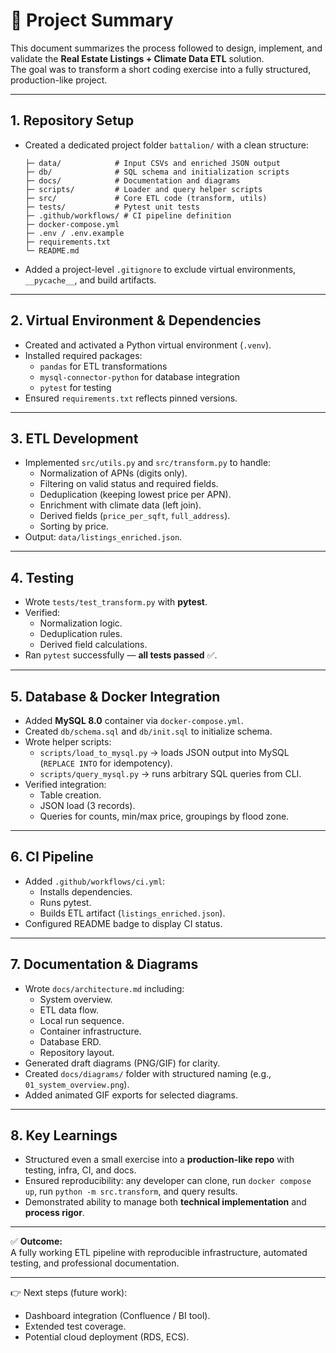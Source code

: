 # 📝 Project Summary

This document summarizes the process followed to design, implement, and validate the **Real Estate Listings + Climate Data ETL** solution.  
The goal was to transform a short coding exercise into a fully structured, production-like project.

---

## 1. Repository Setup
- Created a dedicated project folder `battalion/` with a clean structure:
  ```
  ├─ data/            # Input CSVs and enriched JSON output
  ├─ db/              # SQL schema and initialization scripts
  ├─ docs/            # Documentation and diagrams
  ├─ scripts/         # Loader and query helper scripts
  ├─ src/             # Core ETL code (transform, utils)
  ├─ tests/           # Pytest unit tests
  ├─ .github/workflows/ # CI pipeline definition
  ├─ docker-compose.yml
  ├─ .env / .env.example
  ├─ requirements.txt
  └─ README.md
  ```

- Added a project-level `.gitignore` to exclude virtual environments, `__pycache__`, and build artifacts.

---

## 2. Virtual Environment & Dependencies
- Created and activated a Python virtual environment (`.venv`).
- Installed required packages:
  - `pandas` for ETL transformations
  - `mysql-connector-python` for database integration
  - `pytest` for testing
- Ensured `requirements.txt` reflects pinned versions.

---

## 3. ETL Development
- Implemented `src/utils.py` and `src/transform.py` to handle:
  - Normalization of APNs (digits only).
  - Filtering on valid status and required fields.
  - Deduplication (keeping lowest price per APN).
  - Enrichment with climate data (left join).
  - Derived fields (`price_per_sqft`, `full_address`).
  - Sorting by price.
- Output: `data/listings_enriched.json`.

---

## 4. Testing
- Wrote `tests/test_transform.py` with **pytest**.
- Verified:
  - Normalization logic.
  - Deduplication rules.
  - Derived field calculations.
- Ran `pytest` successfully — **all tests passed** ✅.

---

## 5. Database & Docker Integration
- Added **MySQL 8.0** container via `docker-compose.yml`.
- Created `db/schema.sql` and `db/init.sql` to initialize schema.
- Wrote helper scripts:
  - `scripts/load_to_mysql.py` → loads JSON output into MySQL (`REPLACE INTO` for idempotency).
  - `scripts/query_mysql.py` → runs arbitrary SQL queries from CLI.
- Verified integration:
  - Table creation.
  - JSON load (3 records).
  - Queries for counts, min/max price, groupings by flood zone.

---

## 6. CI Pipeline
- Added `.github/workflows/ci.yml`:
  - Installs dependencies.
  - Runs pytest.
  - Builds ETL artifact (`listings_enriched.json`).
- Configured README badge to display CI status.

---

## 7. Documentation & Diagrams
- Wrote `docs/architecture.md` including:
  - System overview.
  - ETL data flow.
  - Local run sequence.
  - Container infrastructure.
  - Database ERD.
  - Repository layout.
- Generated draft diagrams (PNG/GIF) for clarity.
- Created `docs/diagrams/` folder with structured naming (e.g., `01_system_overview.png`).
- Added animated GIF exports for selected diagrams.

---

## 8. Key Learnings
- Structured even a small exercise into a **production-like repo** with testing, infra, CI, and docs.
- Ensured reproducibility: any developer can clone, run `docker compose up`, run `python -m src.transform`, and query results.
- Demonstrated ability to manage both **technical implementation** and **process rigor**.

---

✅ **Outcome:**  
A fully working ETL pipeline with reproducible infrastructure, automated testing, and professional documentation.  

---

👉 Next steps (future work):
- Dashboard integration (Confluence / BI tool).
- Extended test coverage.
- Potential cloud deployment (RDS, ECS).
